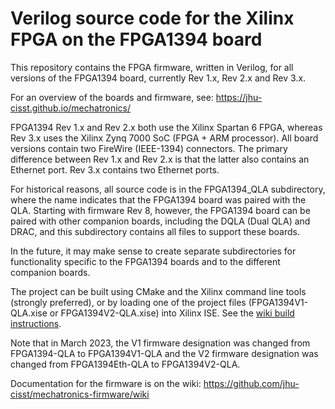 
Verilog source code for the Xilinx FPGA on the FPGA1394 board
==================================================================

This repository contains the FPGA firmware, written in Verilog, for all versions
of the FPGA1394 board, currently Rev 1.x, Rev 2.x and Rev 3.x.

For an overview of the boards and firmware, see: https://jhu-cisst.github.io/mechatronics/

FPGA1394 Rev 1.x and Rev 2.x both use the Xilinx Spartan 6 FPGA, whereas Rev 3.x
uses the Xilinx Zynq 7000 SoC (FPGA + ARM processor). All board versions contain two
FireWire (IEEE-1394) connectors. The primary difference between
Rev 1.x and Rev 2.x is that the latter also contains an Ethernet port.
Rev 3.x contains two Ethernet ports.

For historical reasons, all source code is in the FPGA1394_QLA subdirectory, where
the name indicates that the FPGA1394 board was paired with the QLA.
Starting with firmware Rev 8, however, the FPGA1394 board can be paired with
other companion boards, including the DQLA (Dual QLA) and DRAC, and this
subdirectory contains all files to support these boards.

In the future, it may make sense to create separate subdirectories for functionality
specific to the FPGA1394 boards and to the different companion boards.

The project can be built using CMake and the Xilinx command line tools (strongly preferred), or by loading
one of the project files (FPGA1394V1-QLA.xise or FPGA1394V2-QLA.xise) into Xilinx ISE.
See the [wiki build instructions](https://github.com/jhu-cisst/mechatronics-firmware/wiki/FPGA-Build-Instructions).

Note that in March 2023, the V1 firmware designation was changed from FPGA1394-QLA to FPGA1394V1-QLA and
the V2 firmware designation was changed from FPGA1394Eth-QLA to FPGA1394V2-QLA.

Documentation for the firmware is on the wiki: https://github.com/jhu-cisst/mechatronics-firmware/wiki
